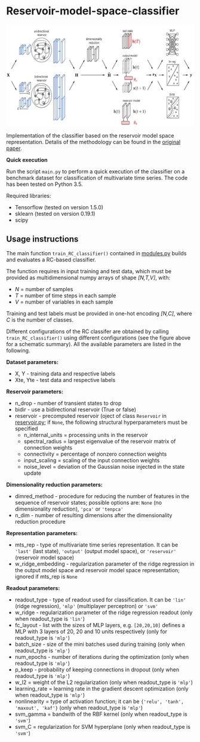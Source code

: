 # Reservoir-model-space-classifier

<img src="./logs/RC_classifier.JPG" width="603.5" height="272.5">

Implementation of the classifier based on the reservoir model space representation. Detalis of the methodology can be found in the [original paper](https://arxiv.org/abs/1711.06509).


**Quick execution**

Run the script ```main.py``` to perform a quick execution of the classifier on a benchmark dataset for classification of multivariate time series.
The code has been tested on Python 3.5.

Required libraries:

- Tensorflow (tested on version 1.5.0)
- sklearn (tested on version 0.19.1)
- scipy


## Usage instructions

The main function ```train_RC_classifier()``` contained in [modules.py](https://github.com/FilippoMB/Reservoir-model-space-classifier/blob/master/code/modules.py) builds and evaluates a RC-based classifier.

The function requires in input training and test data, which must be provided as multidimensional numpy arrays of shape *[N,T,V]*, with:

- *N* = number of samples
- *T* = number of time steps in each sample
- *V* = number of variables in each sample

Training and test labels must be provided in one-hot encoding *[N,C]*, where *C* is the number of classes.

Different configurations of the RC classifer are obtained by calling ```train_RC_classifier()``` using different configurations (see the figure above for a schematic summary). All the available parameters are listed in the following.

**Dataset parameters:**

- X, Y - training data and respective labels
- Xte, Yte - test data and respective labels
    
**Reservoir parameters:**

- n_drop - number of transient states to drop
- bidir - use a bidirectional reservoir (True or false)
- reservoir - precomputed reservoir (oject of class ````Reservoir```` in [reservoir.py](https://github.com/FilippoMB/Reservoir-model-space-classifier/blob/master/code/reservoir.py); if ```None```, the following structural hyperparameters must be specified
    - n\_internal\_units = processing units in the reservoir
    - spectral_radius = largest eigenvalue of the reservoir matrix of connection weights
    - connectivity = percentage of nonzero connection weights
    - input_scaling = scaling of the input connection weights
    - noise_level = deviation of the Gaussian noise injected in the state update

        
**Dimensionality reduction parameters:**

- dimred_method - procedure for reducing the number of features in the sequence of reservoir states; possible options are: ````None```` (no dimensionality reduction), ````'pca'```` or ````'tenpca'````
- n_dim - number of resulting dimensions after the dimensionality reduction procedure
    
**Representation parameters:**

- mts_rep - type of multivariate time series representation. It can be ````'last'```` (last state), ````'output'```` (output model space), or ````'reservoir'```` (reservoir model space)
- w_ridge_embedding - regularization parameter of the ridge regression in the output model space and reservoir model space representation; ignored if mts_rep is ````None````
    
**Readout parameters:**

- readout_type - type of readout used for classification. It can be ````'lin'```` (ridge regression), ````'mlp'```` (multiplayer perceptron) or ````'svm'````          
- w\_ridge - regularization parameter of the ridge regression readout (only when readout_type is ````'lin'````)              
- fc\_layout - list with the sizes of MLP layers, e.g. ````[20,20,10]```` defines a MLP with 3 layers of 20, 20 and 10 units respectively (only for readout_type is ````'mlp'````)
- batch\_size - size of the mini batches used during training (only when readout_type is ````'mlp'````)
- num\_epochs - number of iterations during the optimization (only when readout_type is ````'mlp'````)
- p\_keep - probability of keeping connections in dropout (only when readout_type is ````'mlp'````)
- w\_l2 = weight of the L2 regularization (only when readout_type is ````'mlp'````)
- learning\_rate = learning rate in the gradient descent optimization (only when readout_type is ````'mlp'````)
- nonlinearity = type of activation function; it can be ````{'relu', 'tanh', 'maxout', 'kaf'}```` (only when readout_type is ````'mlp'````)
- svm\_gamma = bandwith of the RBF kernel (only when readout_type is ````'svm'````)
- svm\_C = regularization for SVM hyperplane (only when readout_type is ````'svm'````)
